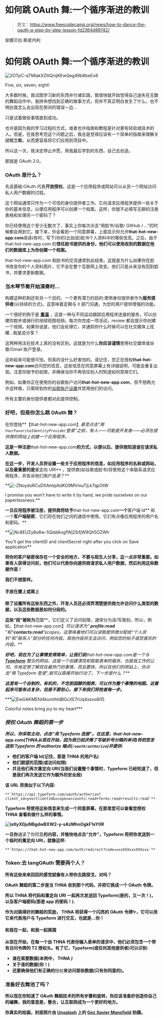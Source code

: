 # 如何跳 OAuth 舞:一个循序渐进的教训

> 原文：<https://www.freecodecamp.org/news/how-to-dance-the-oauth-a-step-by-step-lesson-fd2364d89742/>

安娜贝拉·斯皮内利

# 如何跳 OAuth 舞:一个循序渐进的教训

![2OTpC-qTMlakXZIliQnijKEwQeg49b8beEo8](img/56dd42d329d4cf79a4d15517e43c61b3.png)

Five, six, seven, eight!

大多数时候，我试图学习新的东西并付诸实践，我很快就开始觉得自己迷失在无数的舞蹈动作中。我拼命想找到正确的做事方式，但并不真正明白发生了什么，也不明白我怎么会出现在房间的错误一边…

只是试着做些事情直到成功。

也许是因为我的学习过程的方式，或者也许指南和教程是针对更有经验或技术的人。但是，在我思考完这个问题之后，我总是觉得应该有一个简单的指南来理解关键概念**和**，从而更容易将它们应用到项目中。

所以这一次，我决定停止许愿，用我最后学到的东西，自己去创造。

那就是 OAuth 2.0。

### OAuth 是什么？

先说基础:OAuth 代表**开放授权**。这是一个应用程序或网站可以从另一个网站访问私人用户数据的过程。

这个网站通常只作为一个可信的身份提供者工作。它向请求应用程序提供一些关于你的基本信息，以便应用程序可以创建一个档案。这样，你就不必填写无聊的注册表格和处理另一个密码了？

你已经使用这个至少无数次了，事实上你每次点击“用脸书/谷歌/ GitHub / …”的时候都会用到它。接下来，你会看到一个同意屏幕，上面显示你允许**that-hot-new-app.com**阅读(有时，写下)你的(比如说)脸书个人资料中的哪些信息。之后，由于 that-hot-new-app.com 的**信任脸书提供的身份，他们可以使用收到的数据在他们的数据库上为你创建一个档案。**

that-hot-new-app.com 和脸书的交流通常到此结束。这就是为什么如果你在脸书改变你的个人资料图片，它不会在整个互联网上改变。他们只是从来没有回到脸书，并要求更新数据。

### 当木琴节奏开始演奏时…

构建这种机制还有另一个目的，一个更有潜力的目的:使用身份提供者作为**服务提供者**(以持续的方式)。这意味着定期与 it 部门沟通，为您的用户提供增强的功能。

一个很好的例子是 [**重温**](https://www.relive.cc/) ，这是一种与不同运动跟踪应用程序连接的服务，可以创建你跑步或骑行的地球视图视频。每次你完成一项活动，review 都会提示你创建一个视频。如果你说是，他们会处理它，并通知你什么时候可以在社交媒体上炫耀…我是说分享？

这两种用法在技术上真的没有区别。这就是为什么**你应该谨慎**使用社交媒体或谷歌/Gmail 账户登录。

这听起来可能很可怕，但真的没什么好害怕的。请记住，您正在授权**that-hot-new-app.com**访问您的信息，这些信息在同意屏幕上有详细说明，可能会重复出现。注意你授予的权限，并确保当你不再信任别人时知道如何禁用它们。

例如，如果你正在使用你的谷歌账户访问**that-hot-new-app.com**，但不想再允许这样做，只需转到你的[谷歌账户设置](https://myaccount.google.com/security#connectedapps)并禁用他们的访问。

所有主要的身份提供者都对此提供控制。

### 好吧，但是你怎么跳 OAuth 舞？

在你登陆**【that-hot-new-app.com】**甚至点击“用*`YourFavoriteIdentityProvider`*登录”之前，有人——可能是开发者——必须在提供商的网站上创建一个应用程序。**

**这是一种注册**that-hot-new-app.com**的方式，以便以后，提供商知道谁在请求私人数据。**

**在这一步，开发人员将设置一些关于应用程序的信息，如应用程序的名称或网站，以及最重要的是**重定向 URI** 。提供商(如谷歌或脸书)将使用这个来联系请求应用程序，并告诉他们用户说*是*？**

**![-ZNoydoRCuDXAntqiAdKG9MVmuTjLk7qpOtW](img/50faa4b653f40ae3e4a1bd4d0cfb80a7.png)

I promise you won't have to write it by hand, we pride ourselves on our paperlessness.** 

**一旦应用程序被注册，提供商将给予**that-hot-new-app.com**一个**客户端 Id** 和一个**客户端秘密**，它们将在他们之间的通信中使用。它们有点像应用程序的用户名和密码。**

**![Nc8EUZy8o8w-5QddAogfWj2SifjW9Qh5OZWh](img/645ce4b6fadff2ba7ad3162b2dced7f8.png)

You'll get the clientID and clientSecret right after you click on Save application** 

**将你的客户秘密保存在一个安全的地方，不要与陌生人分享，这一点非常重要。如果有人获得访问权，他们可以代表你向提供商请求私人用户数据，然后利用这些数据作恶！**

**我们不想那样。**

#### **手放在腰上或肩上**

**除了设置所有这些东西之外，开发人员还必须弄清楚提供商允许访问什么类型的数据，以及这些数据是如何分段的。**

**这些“段”被称为**范围**，它们定义了访问权限，通常分为读/写类别。所以，例如，【that-hot-new-app.com】*可以请求为“ **profile:read** ”和“**contacts:read**”scopes。这意味着他们可以读取提供商分配给“个人资料”和“联系人”部分的任何内容。其他内容将无法访问，例如您的帖子或您喜欢的内容。***

***好吧，现在为了让事情变得简单，让我们说**that-hot-new-app.com**是一个与 [**Typeform**](https://www.typeform.com/) 整合的网站，这是一个创建漂亮和智能表单的服务，也是我工作的公司。你肯定想了解现在最热门的事情，而且要快，所以在他们的网站上，你点击“用 Typeform 登录”,就可以直接开始行动了。下一步是什么？***

***这里有一个自制的，有机的，不含胆固醇的图表，可以作为整个事情的地图。这看起来可能有点复杂，但是不要担心，接下来我们将检查每一步。***

***![EieGAKMEfd4kumthtdBGcXE7rUq4xsvo8i15](img/039044a4597d565b7ad0ca81bb96bddc.png)

Colorful notes bring joy to my heart*** 

### ***授权:OAuth 舞蹈的第一步***

***所以，你采取主动，点击“用 Typeform 连接”。在这里，that-hot-new-app.com(*THNA*从现在开始，因为我已经厌倦了写破折号分隔的单词)将把您发送到 Typeform 的 authorize 端点(`/oauth/authorize`)并提供:***

*   **他们的客户端 Id(记住，那是 THNA 的用户名)**
*   **他们期望的范围(或访问权限)**
*   **并且他们再次重定向 URI(当我们设置整个事情时，Typeform 已经知道了，但是我们再次发送它作为额外的安全层)**

**该 URL 将类似于以下内容:**

```
**`https://api.typeform.com/oauth/authorize?client_id=yourClientId&scope=accounts:read+forms:read+results:read`**
```

**Typeform 将使用这些信息来生成一个同意屏幕，在那里您可以查看您授权 **THNA** 查看和做什么样的事情。**

**![istIyX0juNBgdwBXW2-y-sAzMhnOgkF1sY0R](img/4d115252dba59c93d9becb64ec307f48.png)**

**一旦你**通读了你同意**的内容，并愉快地点击“允许”，Typeform 将把你发送到一个临时的重定向 URI，就像这样:**

```
**`https://that-hot-new-app.com/auth/redirect?code=xxxXXXxxxXXXxxx`**
```

### **Token:去 tangOAuth 需要两个人？**

**所有这些来来回回的感觉就像有人带你去跳探戈，对吗？**

**OAuth 舞蹈的第二步是当 **THNA** 收到那个代码，并把它换成一个 **OAuth 令牌**。**

**所以 **THNA** 将代码和重定向 URI 一起再次发送回 Typeform(是的，又一次！)，以及客户端密码(那是 app 的密码！).**

**作为对跳得好的舞蹈的奖励， **THNA** 将获得一个闪亮的 OAuth 令牌✨，它可以用它来代表用户与 Typeform 进行交互，也就是…你！**

#### **和我在一起，和我一起摇摆**

**从现在开始，在每一个由 THNA 代表你输入表单的请求中，他们必须包含一个带有访问令牌的 T2 授权头。有了它，Typeform(或任何其他提供者)可以识别:**

*   **谁在索要数据(本例中， **THNA** *)***
*   **关于谁的数据(你！)**
*   **还要确保他们有正确的**授权**来访问那些数据(只有你同意的)。**

### **准备好去舞池了吗？**

**所以现在你知道了 OAuth 舞蹈技术的所有步骤和旋转，你应该准备好创造你自己的编舞，我的意思是，整合，让互联网成为一个更好的地方。**

**你真实的绘画，封面照片由 [Unsplash](https://unsplash.com/?utm_source=unsplash&utm_medium=referral&utm_content=creditCopyText) 上的 [Gez Xavier Mansfield](https://unsplash.com/photos/I_mkJxsx8kA?utm_source=unsplash&utm_medium=referral&utm_content=creditCopyText) 拍摄。**